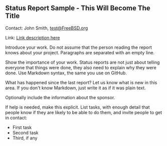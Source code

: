 ## Status Report Sample - This Will Become The Title ######

Contact: John Smith, <test@FreeBSD.org>

Link:	 [Link description here](http://www.example.com/project/url)

Introduce your work.  Do not assume that the person reading
the report knows about your project.  Paragraphs are separated
with an empty line.

Show the importance of your work.  Status reports are not
just about telling everyone that things were done, they also
need to explain why they were done.  Use Markdown syntax,
the same you use on GitHub.

What has happened since the last report?  Let us know what
is new in this area.  If you don't know Markdown, just write
it as if it was plain text.

Optionally include the information about the sponsor.

If help is needed, make this explicit.  List tasks, with enough
detail that people know if they are likely to be able to do them,
and invite people to get in contact:

  * First task
  * Second task
  * Third, if any

